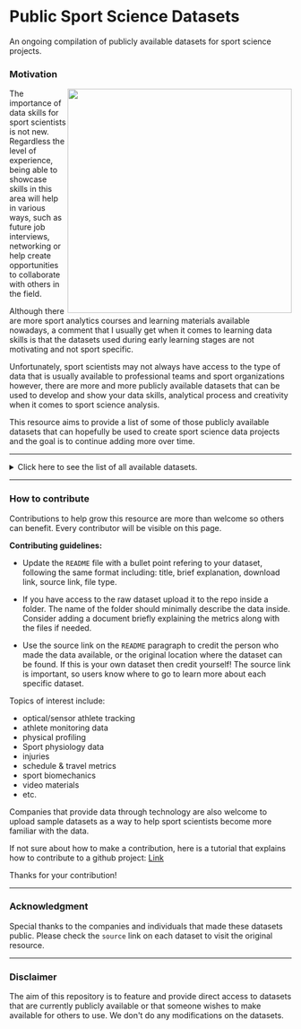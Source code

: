 # Public Sport Science Datasets
An ongoing compilation of publicly available datasets for sport science projects.

### Motivation

<img src="https://www.pinclipart.com/picdir/big/353-3532629_cropped-just-logoman-from-ab-sports-science-vector.png" align="right" width="400" />

The importance of data skills for sport scientists is not new. Regardless the level of experience, being able to showcase skills in this area will help in various ways, such as future job interviews, networking or help create opportunities to collaborate with others in the field.  

Although there are more sport analytics courses and learning materials available nowadays, a comment that I usually get when it comes to learning data skills is that the datasets used during early learning stages are not motivating and not sport specific.

Unfortunately, sport scientists may not always have access to the type of data that is usually available to professional teams and sport organizations however, there are more and more publicly available datasets that can be used to develop and show your data skills, analytical process and creativity when it comes to sport science analysis. 

This resource aims to provide a list of some of those publicly available datasets that can hopefully be used to create sport science data projects and the goal is to continue adding more over time. 

***

<details>
<summary>Click here to see the list of all available datasets.</summary>
<p>

### Datasets

1. **Tennis Player Tracking ATP Tour Australian Open Final:** Tracking data from the 2019 Australian Open Final between Nadal and Djokovic. Includes information about events as well as 2D player positions | [Download](https://github.com/josedv82/sport_open_datasets/tree/main/Tennis.%20ATP%20Tour%20AU%20Open%202019.%20Tracking%20Data) | [Source](https://www.kaggle.com/robseidl/tennis-atp-tour-australian-open-final-2019) | **Type:** CSV |

2. **NBA Player Shooting Motions:** 3D ball tracking data of basketball shots for a selected group of NBA players. | [Download](https://github.com/josedv82/sport_open_datasets/tree/main/Basketball%20NBA%20Player%20Shooting%20Motions) | [Source](https://www.inpredictable.com/2021/01/nba-player-shooting-motions-data-dump.html) | **Type:** Feather |
  
3. **NBA SportVU Athlete Tracking:** Positional tracking data for the 2015 NBA season captured via SportVU. Includes raw x/y data, play by play logs and space coordinates for shots. | [Download](https://github.com/josedv82/public_sport_science_datasets/tree/main/NBA%20Tracking) | [Source](https://github.com/sealneaward) | **Type:** 7-zip, CSV |

4. **NBA Schedule Metrics Since 1947** NBA schedule and travel related metrics since 1947 (distance traveled, rest between games, location, time zone shifts, etc) for both teams in a game. | [Download](https://github.com/josedv82/sport_open_datasets/tree/main/NBA%20Schedule%20Metrics) | [Source](https://github.com/josedv82/airball) | **Type:** CSV |

5. **NBA Draft & Combine:** NBA Draft elections since 1947 along with two files containing anthropometric and physical performance data from combines since 2000-01 season. | [Download](https://github.com/josedv82/sport_open_datasets/tree/main/NBA%20Combine) | [Source](https://www.nba.com/stats/draft/combine-anthro/) | **Type:** CSV |

6. **NFL Combine & Pro Day Data:** Data from NFL combines and pro days since 1987. This dataset contains more than 13K observations with anthropometric and physical profile metrics. | [Donwload](https://github.com/josedv82/public_sport_science_datasets/tree/main/NFL%20Combine.csv) | [Source](https://nflcombineresults.com/) | **Type:** CSV |  

7. **NFL Game Tracking:** Athlete Tracking data from each game in the 2017 NFL Season. Includes files with information about players, events and play by play. | [Donwload](https://github.com/josedv82/public_sport_science_datasets/tree/main/NFL%20Tracking) | [Source](https://github.com/nfl-football-ops/Big-Data-Bowl) | **Type:** Feather |

8. **MLB Sprint Running Metrics:** Split times (0 to 90ft) and max running speed (ft/s) for every MLB position player between 2015 until May 2021. | [Donwload](https://github.com/josedv82/public_sport_science_datasets/tree/main/MLB%20Running) | [Source](https://baseballsavant.mlb.com/) | **Type:** XLSX |
   
 9. **Annotated Sport Videos Dataset:** This dataset contains links to 1,133,158 YouTube videos annotated with 487 sports labels. Suitable for machine learning and computer vision related work. | [Download](https://github.com/gtoderici/sports-1m-dataset/) | [Source](https://paperswithcode.com/dataset/sports-1m)  | **Type:** Video |

10. **Video Databse of Golf Swing Sequencing:** GolfDB is a high-quality video dataset created for general recognition applications in the sport of golf, and specifically for the task of golf swing sequencing. | [Download](https://github.com/wmcnally/GolfDB) | [Source](https://paperswithcode.com/dataset/golfdb)  | **Type:** Video |

11. **Oura Ring Data:** This dataset contains a year worth of wellness data collected with the Oura ring. | [Download](https://github.com/josedv82/public_sport_science_datasets/tree/main/Oura%20Ring%20Data) | [Source](https://www.kaggle.com/eljailarisuhonen/oura-health-data-analysis-one-year-period?select=oura_2019_trends.csv)  | **Type:** CSV |

12. **Sleep Dataset:** Acceleration (in units of g) and heart rate (bpm, measured from photoplethysmography) recorded from the Apple Watch, as well as labeled sleep scored from gold-standard polysomnography from 31 subjetcs. | [Download](https://github.com/josedv82/public_sport_science_datasets/tree/main/Sleep%20Dataset) | [Source](https://physionet.org/content/sleep-accel/1.0.0/)  | **Type:** TXT |

13. **NHL Tracking and Play by Play:** The data represents all the official metrics measured for each game in the NHL between 2015-21. Information includes tracking, events, play-by-play, etc. | [Download](https://github.com/josedv82/public_sport_science_datasets/tree/main/NHL%20Tracking%20%26%20Stats) | [Source](https://www.kaggle.com/martinellis/nhl-game-data?select=table_relationships.JPG)  | **Type:** FST |

14. **IPL Cricket Dataset:** The folder contains ball-by-ball data for the IPL matches in csv format. It contains data for 845 matches. There is an extra file called as the 'all_matches.csv' which contains the combined information of all matches in one single file.| [Download](https://github.com/josedv82/public_sport_science_datasets/tree/main/Cricket%20Play-by-play) | [Source](https://cricsheet.org/) | **Type:** CSV |

15. **Soccer StatsBomb Data:** Includes event, lineup, and match data in JSON format for hundreds of matches from various leagues. | [Download](https://github.com/statsbomb/open-data/tree/master/data) | [Source](https://github.com/statsbomb/open-data/tree/master/data) | **Type:** JSON | [Documentation](https://github.com/statsbomb/open-data/tree/master/doc) | [Terms](https://github.com/statsbomb/open-data/blob/master/LICENSE.pdf) |
  
16. **Soccer Bio-banding Data:** This data was downloaded from [Ally Hamilton's](https://figshare.com/authors/Ally_Hamilton/6666101) dissertation on *The effect of Bio-banding on the technical, tactical and physical demands of soccer specific small-sided games.* It contains athlete maturation, biobanding categories as well as a number of tracking, technical and tactical variables. | [Download](https://github.com/josedv82/public_sport_science_datasets/blob/main/Maturation%20%26%20Biobanding/Biobanding%20Small%20Sided%20Games.xlsx) | [Source](https://figshare.com/articles/dataset/Study_Dataset_xlsx/8081471) | **Type:** .XLSX |
  
</p>
</details> 

---
### How to contribute
Contributions to help grow this resource are more than welcome so others can benefit. Every contributor will be visible on this page.

**Contributing guidelines:**

* Update the `README` file with a bullet point refering to your dataset, following the same format including: title, brief explanation, download link, source link, file type.  

* If you have access to the raw dataset upload it to the repo inside a folder. The name of the folder should minimally describe the data inside. Consider adding a document briefly explaining the metrics along with the files if needed.  

* Use the source link on the `README` paragraph to credit the person who made the data available, or the original location where the dataset can be found. If this is your own dataset then credit yourself! The source link is important, so users know where to go to learn more about each specific dataset.  

Topics of interest include:

* optical/sensor athlete tracking 
* athlete monitoring data 
* physical profiling 
* Sport physiology data 
* injuries 
* schedule & travel metrics 
* sport biomechanics 
* video materials
* etc.
 
Companies that provide data through technology are also welcome to upload sample datasets as a way to help sport scientists become more familiar with the data. 

If not sure about how to make a contribution, here is a tutorial that explains how to contribute to a github project: [Link](https://github.com/MarcDiethelm/contributing/blob/master/README.md)

Thanks for your contribution!

---

### Acknowledgment 

Special thanks to the companies and individuals that made these datasets public. Please check the `source` link on each dataset to visit the original resource.

---

### Disclaimer

The aim of this repository is to feature and provide direct access to datasets that are currently publicly available or that someone wishes to make available for others to use. We don't do any modifications on the datasets.
